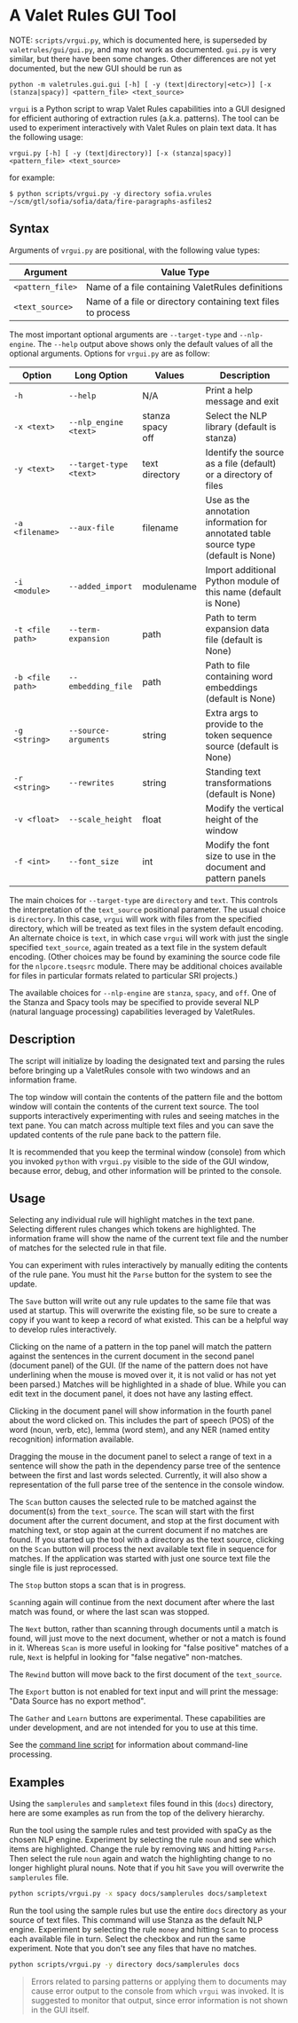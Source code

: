 # A Valet Rules GUI Tool

NOTE: `scripts/vrgui.py`, which is documented here, is superseded by 
`valetrules/gui/gui.py`, and may not work as documented.
`gui.py` is very similar, but there have been some changes. 
Other differences are not yet documented, but the new GUI should be run as 

```
python -m valetrules.gui.gui [-h] [ -y (text|directory|<etc>)] [-x (stanza|spacy)] <pattern_file> <text_source>
```

`vrgui` is a Python script to wrap Valet Rules capabilities into a GUI
designed for efficient authoring of extraction rules
(a.k.a. patterns). The tool can be used to experiment interactively
with Valet Rules on plain text data.  It has the following usage:

```
vrgui.py [-h] [ -y (text|directory)] [-x (stanza|spacy)] <pattern_file> <text_source>
```

for example:
```
$ python scripts/vrgui.py -y directory sofia.vrules ~/scm/gtl/sofia/sofia/data/fire-paragraphs-asfiles2
```

## Syntax

Arguments of `vrgui.py` are positional, with the following value types:

|Argument|Value Type|
|--------|----------|
|`<pattern_file>`|Name of a file containing ValetRules definitions|
|`<text_source>`|Name of a file or directory containing text files to process|

The most important optional arguments are `--target-type` and `--nlp-engine`.
The `--help` output above shows only the default values of all the
optional arguments.
Options for `vrgui.py` are as follow:

|Option|Long Option|Values|Description|
|------|-----------|------|-----------|
|`-h`|`--help`|N/A|Print a help message and exit|
|`-x <text>`|`--nlp_engine <text> `|stanza<br>spacy<br>off|Select the NLP library (default is stanza)|
|`-y <text>`|`--target-type <text>`|text<br>directory|Identify the source as a file (default) or a directory of files|
|`-a <filename>`| `--aux-file`|filename|Use as the annotation information for annotated table source type (default is None)|
|`-i <module>`| `--added_import`|modulename|Import additional Python module of this name (default is None)|
|`-t <file path>`| `--term-expansion`|path|Path to term expansion data file (default is None)|
|`-b <file path>`| `--embedding_file`|path|Path to file containing word embeddings (default is None)|
|`-g <string>`| `--source-arguments`|string|Extra args to provide to the token sequence source (default is None)|
|`-r <string>`| `--rewrites`|string|Standing text transformations (default is None)|
|`-v <float>`| `--scale_height`|float|Modify the vertical height of the window |
|`-f <int>`| `--font_size`|int|Modify the font size to use in the document and pattern panels |


The main choices for `--target-type` are `directory` and `text`. This
controls the interpretation of the `text_source` positional
parameter. The usual choice is `directory`. In this case, `vrgui` will
work with files from the specified directory, which will be treated as
text files in the system default encoding. An alternate choice is
`text`, in which case `vrgui` will work with just the single specified
`text_source`, again treated as a text file in the system default
encoding. 
(Other choices may be found by examining the source code file 
for the `nlpcore.tseqsrc` module.
There may be additional choices available for files in
particular formats related to particular SRI projects.)

The available choices for `--nlp-engine` are `stanza`, `spacy`, and
`off`. One of the Stanza and Spacy tools may be specified to provide
several NLP (natural language processing) capabilities leveraged by
ValetRules.

## Description

The script will initialize by loading the designated text and parsing
the rules before bringing up a ValetRules console with two windows and
an information frame.

The top window will contain the contents of the pattern file and the
bottom window will contain the contents of the current text source.
The tool supports interactively experimenting with rules and seeing
matches in the text pane.  You can match across multiple text files
and you can save the updated contents of the rule pane back to the
pattern file.

It is recommended that you keep the terminal window (console) from
which you invoked `python` with `vrgui.py` visible to the side of the
GUI window, because error, debug, and other information will be
printed to the console.

## Usage

Selecting any individual rule will highlight matches in the text
pane. Selecting different rules changes which tokens are highlighted.
The information frame will show the name of the current text file and
the number of matches for the selected rule in that file.

You can experiment with rules interactively by manually editing the
contents of the rule pane.  You must hit the `Parse` button for the
system to see the update.

The `Save` button will write out any rule updates to the same file
that was used at startup. This will overwrite the existing file, so be
sure to create a copy if you want to keep a record of what existed.
This can be a helpful way to develop rules interactively.

Clicking on the name of a pattern in the top panel will match the
pattern against the sentences in the current document in the second
panel (document panel) of the GUI. (If the name of the pattern does
not have underlining when the mouse is moved over it, it is not valid
or has not yet been parsed.) Matches will be highlighted in a shade of
blue. While you can edit text in the document panel, it does not have
any lasting effect.

Clicking in the document panel will show information in the fourth
panel about the word clicked on. This includes the part of speech
(POS) of the word (noun, verb, etc), lemma (word stem), and any NER
(named entity recognition) information available.

Dragging the mouse in the document panel to select a range of text in
a sentence will show the path in the dependency parse tree of the
sentence between the first and last words selected. Currently, it will
also show a representation of the full parse tree of the sentence in
the console window.

The `Scan` button causes the selected rule to be matched against the
document(s) from the `text_source`. The scan will start with the first
document after the current document, and stop at the first document
with matching text, or stop again at the current document if no
matches are found. If you started up the tool with a directory as the
text source, clicking  on the `Scan` button will process the next
available text file in sequence for matches.  If the application was
started with just one source text file the single file is just
reprocessed.

The `Stop` button stops a scan that is in progress.

`Scan`ning again will continue from the next document after where the
last match was found, or where the last scan was stopped.

The `Next` button, rather than scanning through documents until a
match is found, will just move to the next document, whether or not
a match is found in it.
Whereas `Scan` is more useful in looking for "false positive" matches of
a rule, `Next` is helpful in looking for "false negative" non-matches.

The `Rewind` button will move back to the first document of the `text_source`.

The `Export` button is not enabled for text input and will print the
message: "Data Source has no export method".

The `Gather` and `Learn` buttons are experimental. These capabilities
are under development, and are not intended for you to use at this time.

See the [command line script](VRScript.md) for information about
command-line processing.

## Examples

Using the `samplerules` and `sampletext` files found in this (`docs`)
directory, here are some examples as run from the top of the delivery
hierarchy.

Run the tool using the sample rules and test provided with spaCy as
the chosen NLP engine.
Experiment by selecting the rule `noun` and see which items are highlighted.
Change the rule by removing `NNS` and hitting `Parse`. 
Then select the rule `noun` again and watch the highlighting change 
to no longer highlight plural nouns.
Note that if you hit `Save` you will overwrite the `samplerules` file.

```bash
python scripts/vrgui.py -x spacy docs/samplerules docs/sampletext
```

Run the tool using the sample rules but use the entire `docs` directory
as your source of text files. This command will use Stanza as the
default NLP engine.
Experiment by selecting the rule `money` and hitting `Scan` to process
each available file in turn. Select the checkbox and run the same
experiment.  Note that you don't see any files that have no matches.

```bash
python scripts/vrgui.py -y directory docs/samplerules docs
```

> Errors related to parsing patterns or applying them to documents may
  cause error output to the console from which `vrgui` was invoked. It
  is suggested to monitor that output, since error information is not
  shown in the GUI itself.
